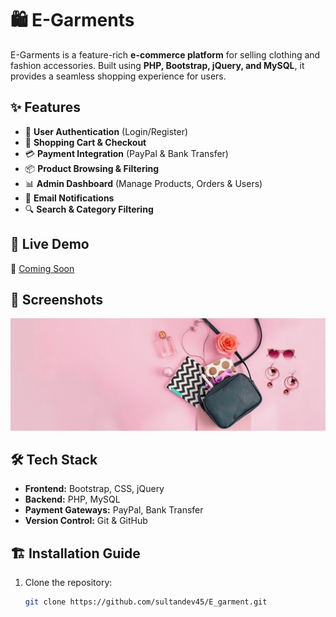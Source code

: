 # 🛍️ E-Garments

E-Garments is a feature-rich **e-commerce platform** for selling clothing and fashion accessories. Built using **PHP, Bootstrap, jQuery, and MySQL**, it provides a seamless shopping experience for users.

## ✨ Features
- 🔑 **User Authentication** (Login/Register)
- 🛒 **Shopping Cart & Checkout**
- 💳 **Payment Integration** (PayPal & Bank Transfer)
- 📦 **Product Browsing & Filtering**
- 📊 **Admin Dashboard** (Manage Products, Orders & Users)
- 📩 **Email Notifications**
- 🔍 **Search & Category Filtering**

## 🚀 Live Demo
🔗 [Coming Soon]()

## 📸 Screenshots
![E-Garments Screenshot](assets/uploads/slider-1.png)

## 🛠️ Tech Stack
- **Frontend:** Bootstrap, CSS, jQuery
- **Backend:** PHP, MySQL
- **Payment Gateways:** PayPal, Bank Transfer
- **Version Control:** Git & GitHub

## 🏗️ Installation Guide
1. Clone the repository:
   ```sh
   git clone https://github.com/sultandev45/E_garment.git
